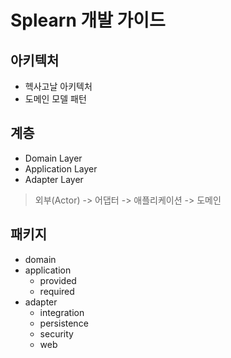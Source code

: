 # Splearn 개발 가이드

## 아키텍처
- 헥사고날 아키텍처
- 도메인 모델 패턴

## 계층
- Domain Layer
- Application Layer
- Adapter Layer

> 외부(Actor) -> 어댑터 -> 애플리케이션 -> 도메인

## 패키지
- domain
- application
  - provided
  - required
- adapter
  - integration
  - persistence
  - security
  - web